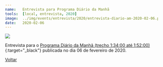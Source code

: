```yaml
---
name:  	Entrevista para Programa Diário da Manhã
tools: 	[local, entrevista, 2020]
image: 	../img/events/entrevista/2020/entrevista-diario-am-2020-02-06.png
date: 	2020-02-06
---
```


![](../img/events/entrevista/2020/entrevista-diario-am-2020-02-06.png)

Entrevista para o [Programa Diário da Manhã (trecho 1:34:00 até 1:52:00)][diario-manha]{:target="_black"} publicada no dia 06 de fevereiro de 2020.

[diario-manha]: https://www.facebook.com/d24am/videos/2516241318619489/

<p class="text-center">
	<a class="btn btn-outline-primary mt-1" href="{{ site.baseurl }}/events/">Voltar</a>
</p>